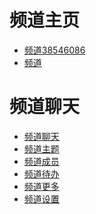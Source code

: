 频道主页 
===
- [频道38546086](hoho://href/group/list?figureId=38546086)
- [频道](hoho://href/group/list)

频道聊天
===
- [频道聊天](www.baidu.com)
- [频道主题](hoho://href/group/topic?groupId=116886700911)
- [频道成员](hoho://href/group/members?groupId=116886700911)
- [频道待办](hoho://href/group/todo?groupId=116886700911)
- [频道更多](hoho://href/group/more?groupId=116886700911)
- [频道设置](hoho://href/group/settings?groupId=116886700911)
